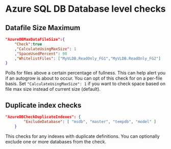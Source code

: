 # Azure SQL DB Database level checks

## Datafile Size Maximum
```json
"AzureDBMaxDataFileSize":{
    "Check":true
    ,"CalculateUsingMaxSize": 1
    ,"SpaceUsedPercent": 90
    ,"WhitelistFiles": ["MyVLDB.ReadOnly_FG1","MyVLDB.ReadOnly_FG2"]
}
```

Polls for files above a certain percentage of fullness. This can help alert you if an autogrow is about to occur. You can opt of this check for on a per-file basis.  Set `"CalculateUsingMaxSize": 1` if you want to check space based on file max size instead of current size (default). 

## Duplicate index checks
```json
"AzureDBCheckDuplicateIndexes": {
        "ExcludeDatabase": [ "msdb", "master", "tempdb", "model" ]
    }
```
This checks for any indexes with duplicate definitions.  You can optionally exclude one or more databases from the check. 
